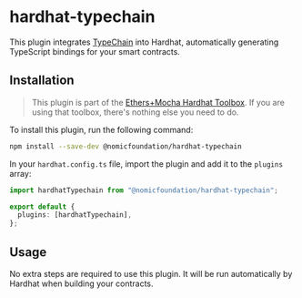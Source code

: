 # hardhat-typechain

This plugin integrates [TypeChain](https://github.com/dethcrypto/TypeChain) into Hardhat, automatically generating TypeScript bindings for your smart contracts.

## Installation

> This plugin is part of the [Ethers+Mocha Hardhat Toolbox](/v-next/hardhat-toolbox-mocha-ethers/). If you are using that toolbox, there's nothing else you need to do.

To install this plugin, run the following command:

```bash
npm install --save-dev @nomicfoundation/hardhat-typechain
```

In your `hardhat.config.ts` file, import the plugin and add it to the `plugins` array:

```ts
import hardhatTypechain from "@nomicfoundation/hardhat-typechain";

export default {
  plugins: [hardhatTypechain],
};
```

## Usage

No extra steps are required to use this plugin. It will be run automatically by Hardhat when building your contracts.
